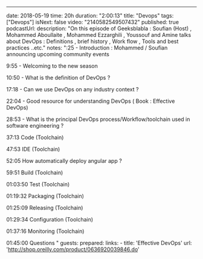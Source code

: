 ---
date: 2018-05-19
time: 20h
duration: "2:00:13"
title: "Devops"
tags: ["Devops"]
isNext: false
video: "2140582549507432"
published: true
podcastUrl:
description:  "On this episode of Geeksblabla : Soufian (Host) , Mohammed Aboullaite , Mohammed Ezzarghili , Youssouf and Amine talks about DevOps : Definitions , brief history , Work flow , Tools and best practices ..etc."
notes: ":25 - Introduction : Mohammed / Soufian announcing upcoming community events

9:55 - Welcoming to the new season

10:50 - What is the definition of DevOps ?

17:18 - Can we use DevOps on any industry context ?

22:04 - Good resource for understanding DevOps ( Book : Effective DevOps)

28:53 - What is the principal DevOps process/Workflow/toolchain used in software engineering ?

37:13 Code (Toolchain)

47:53 IDE (Toolchain)

52:05 How automatically deploy angular app ?

59:51 Build (Toolchain)

01:03:50 Test (Toolchain)

01:19:32 Packaging (Toolchain)

01:25:09 Releasing (Toolchain)

01:29:34 Configuration (Toolchain)

01:37:16 Monitoring (Toolchain)

01:45:00 Questions
"
guests: 
prepared: 
links:
    - title: 'Effective DevOps'
     url: 'http://shop.oreilly.com/product/0636920039846.do'